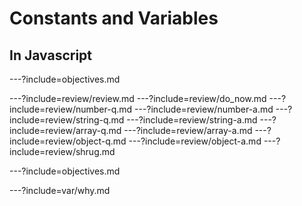 # Constants and Variables
## In Javascript

---?include=objectives.md

---?include=review/review.md
---?include=review/do_now.md
---?include=review/number-q.md
---?include=review/number-a.md
---?include=review/string-q.md
---?include=review/string-a.md
---?include=review/array-q.md
---?include=review/array-a.md
---?include=review/object-q.md
---?include=review/object-a.md
---?include=review/shrug.md

---?include=objectives.md

---?include=var/why.md

